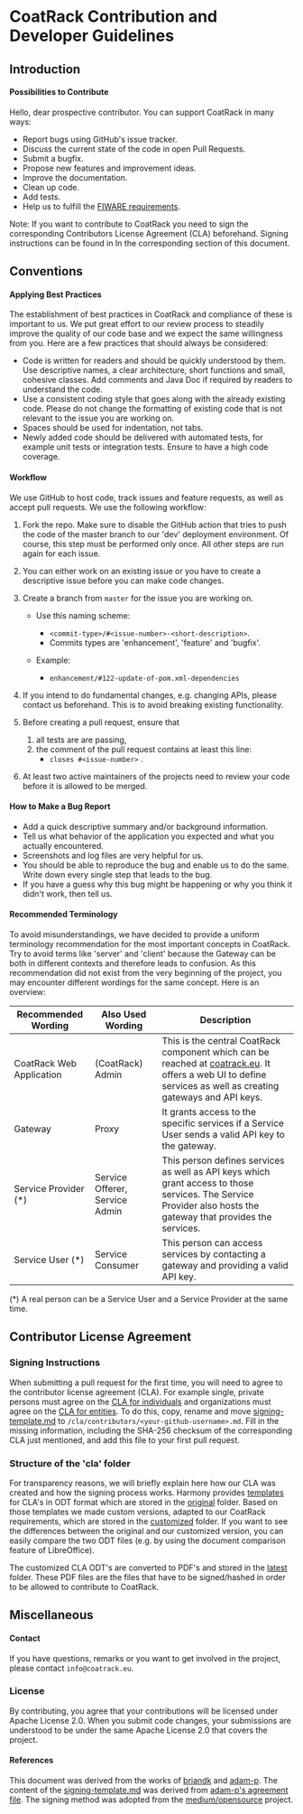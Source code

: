 # CoatRack Contribution and Developer Guidelines



## Introduction

#### Possibilities to Contribute

Hello, dear prospective contributor. You can support CoatRack in many ways:

- Report bugs using GitHub's issue tracker.
- Discuss the current state of the code in open Pull Requests.
- Submit a bugfix.
- Propose new features and improvement ideas.
- Improve the documentation.
- Clean up code.
- Add tests.
- Help us to fulfill the [FIWARE requirements](https://fiware-requirements.readthedocs.io/en/latest/).



Note: If you want to contribute to CoatRack you need to sign the corresponding Contributors License Agreement (CLA) beforehand. Signing instructions can be found in In the corresponding section of this document.



## Conventions

#### Applying Best Practices

The establishment of best practices in CoatRack and compliance of these is important to us. We put great effort to our review process to steadily improve the quality of our code base and we expect the same willingness from you. Here are a few practices that should always be considered: 

* Code is written for readers and should be quickly understood by them. Use descriptive names, a clear architecture, short functions and small, cohesive classes. Add comments and Java Doc if required by readers to understand the code.
* Use a consistent coding style that goes along with the already existing code. Please do not change the formatting of existing code that is not relevant to the issue you are working on.
* Spaces should be used for indentation, not tabs.
* Newly added code should be delivered with automated tests, for example unit tests or integration tests. Ensure to have a high code coverage.



#### Workflow

We use GitHub to host code, track issues and feature requests, as well as accept pull requests. We use the following workflow:

1. Fork the repo. Make sure to disable the GitHub action that tries to push the code of the master branch to our 'dev' deployment environment. Of course, this step must be performed only once. All other steps are run again for each issue.

2. You can either work on an existing issue or you have to create a descriptive issue before you can make code changes. 

3. Create a branch from `master` for the issue you are working on. 

   * Use this naming scheme: 
     * `<commit-type>/#<issue-number>-<short-description>`. 
     * Commits types are 'enhancement', 'feature' and 'bugfix'.

   * Example: 
     * `enhancement/#122-update-of-pom.xml-dependencies`

4. If you intend to do fundamental changes, e.g. changing APIs, please contact us beforehand. This is to avoid breaking existing functionality.

5. Before creating a pull request, ensure that
   1. all tests are are passing,
   2. the comment of the pull request contains at least this line: 
      * `closes #<issue-number>` .

6. At least two active maintainers of the projects need to review your code before it is allowed to be merged.



#### How to Make a Bug Report

* Add a quick descriptive summary and/or background information.
* Tell us what behavior of the application you expected and what you actually encountered.
* Screenshots and log files are very helpful for us.
* You should be able to reproduce the bug and enable us to do the same. Write down every single step that leads to the bug.
* If you have a guess why this bug might be happening or why you think it didn't work, then tell us.



#### Recommended Terminology

To avoid misunderstandings, we have decided to provide a uniform terminology recommendation for the most important concepts in CoatRack. Try to avoid terms like 'server' and 'client' because the Gateway can be both in different contexts and therefore leads to confusion. As this recommendation did not exist from the very beginning of the project, you may encounter different wordings for the same concept. Here is an overview:

| Recommended Wording      | Also Used Wording              | Description                                                  |
| ------------------------ | ------------------------------ | ------------------------------------------------------------ |
| CoatRack Web Application | (CoatRack) Admin               | This is the central CoatRack component which can be reached at [coatrack.eu](https://coatrack.eu/). It offers a web UI to define services as well as creating gateways and API keys. |
| Gateway                  | Proxy                          | It grants access to the specific services if a Service User sends a valid API key to the gateway. |
| Service Provider (\*)        | Service Offerer, Service Admin | This person defines services as well as API keys which grant access to those services. The Service Provider also hosts the gateway that provides the services. |
| Service User (\*)             | Service Consumer               | This person can access services by contacting a gateway and providing a valid API key. |

(\*) A real person can be a Service User and a Service Provider at the same time.



## Contributor License Agreement

### Signing Instructions

When submitting a pull request for the first time, you will need to agree to the contributor license agreement (CLA). For example single, private persons must agree on the [CLA for individuals](https://github.com/coatrack/cla/latest/individual-cla.pdf) and organizations must agree on the [CLA for entities](https://github.com/coatrack/cla/latest/entity-cla.pdf). To do this, copy, rename and move [signing-template.md](https://github.com/coatrack/cla/signing-template.md) to `/cla/contributors/<your-github-username>.md`. Fill in the missing information, including the SHA-256 checksum of the corresponding CLA just mentioned, and add this file to your first pull request.



### Structure of the 'cla' folder

For transparency reasons, we will briefly explain here how our CLA was created and how the signing process works. Harmony provides [templates](http://harmonyagreements.org/agreements.html) for CLA's in ODT format which are stored in the [original](https://github.com/coatrack/cla/source/original) folder. Based on those templates we made custom versions, adapted to our CoatRack requirements, which are stored in the [customized](https://github.com/coatrack/cla/source/customized) folder. If you want to see the differences between the original and our customized version, you can easily compare the two ODT files (e.g. by using the document comparison feature of LibreOffice). 

The customized CLA ODT's are converted to PDF's and stored in the [latest](https://github.com/coatrack/cla/latest) folder. These PDF files are the files that have to be signed/hashed in order to be allowed to contribute to CoatRack.



## Miscellaneous

#### Contact

If you have questions, remarks or you want to get involved in the project, please contact ```info@coatrack.eu```.



### License

By contributing, you agree that your contributions will be licensed under Apache License 2.0. When you submit code changes, your submissions are understood to be under the same Apache License 2.0 that covers the project.



#### References

This document was derived from the works of [briandk](https://gist.github.com/briandk/3d2e8b3ec8daf5a27a62) and [adam-p](https://github.com/adam-p/markdown-here/blob/master/CONTRIBUTING.md). The content of the [signing-template.md](https://github.com/coatrack/signing-template.md) was derived from [adam-p's agreement file](https://github.com/adam-p/markdown-here/blob/master/contributors/adam-p.md). The signing method was adopted from the [medium/opensource](https://github.com/medium/opensource) project.

